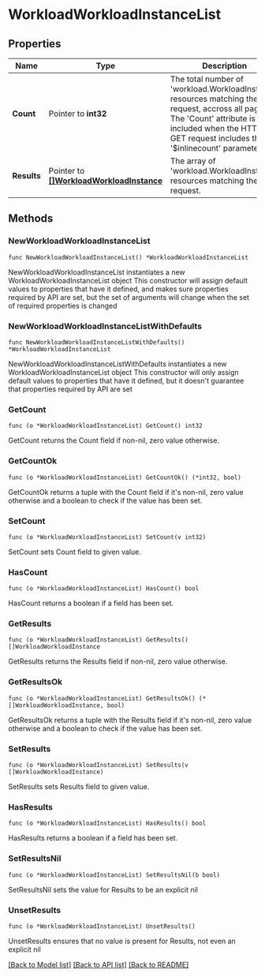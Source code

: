 # WorkloadWorkloadInstanceList

## Properties

Name | Type | Description | Notes
------------ | ------------- | ------------- | -------------
**Count** | Pointer to **int32** | The total number of &#39;workload.WorkloadInstance&#39; resources matching the request, accross all pages. The &#39;Count&#39; attribute is included when the HTTP GET request includes the &#39;$inlinecount&#39; parameter. | [optional] 
**Results** | Pointer to [**[]WorkloadWorkloadInstance**](WorkloadWorkloadInstance.md) | The array of &#39;workload.WorkloadInstance&#39; resources matching the request. | [optional] 

## Methods

### NewWorkloadWorkloadInstanceList

`func NewWorkloadWorkloadInstanceList() *WorkloadWorkloadInstanceList`

NewWorkloadWorkloadInstanceList instantiates a new WorkloadWorkloadInstanceList object
This constructor will assign default values to properties that have it defined,
and makes sure properties required by API are set, but the set of arguments
will change when the set of required properties is changed

### NewWorkloadWorkloadInstanceListWithDefaults

`func NewWorkloadWorkloadInstanceListWithDefaults() *WorkloadWorkloadInstanceList`

NewWorkloadWorkloadInstanceListWithDefaults instantiates a new WorkloadWorkloadInstanceList object
This constructor will only assign default values to properties that have it defined,
but it doesn't guarantee that properties required by API are set

### GetCount

`func (o *WorkloadWorkloadInstanceList) GetCount() int32`

GetCount returns the Count field if non-nil, zero value otherwise.

### GetCountOk

`func (o *WorkloadWorkloadInstanceList) GetCountOk() (*int32, bool)`

GetCountOk returns a tuple with the Count field if it's non-nil, zero value otherwise
and a boolean to check if the value has been set.

### SetCount

`func (o *WorkloadWorkloadInstanceList) SetCount(v int32)`

SetCount sets Count field to given value.

### HasCount

`func (o *WorkloadWorkloadInstanceList) HasCount() bool`

HasCount returns a boolean if a field has been set.

### GetResults

`func (o *WorkloadWorkloadInstanceList) GetResults() []WorkloadWorkloadInstance`

GetResults returns the Results field if non-nil, zero value otherwise.

### GetResultsOk

`func (o *WorkloadWorkloadInstanceList) GetResultsOk() (*[]WorkloadWorkloadInstance, bool)`

GetResultsOk returns a tuple with the Results field if it's non-nil, zero value otherwise
and a boolean to check if the value has been set.

### SetResults

`func (o *WorkloadWorkloadInstanceList) SetResults(v []WorkloadWorkloadInstance)`

SetResults sets Results field to given value.

### HasResults

`func (o *WorkloadWorkloadInstanceList) HasResults() bool`

HasResults returns a boolean if a field has been set.

### SetResultsNil

`func (o *WorkloadWorkloadInstanceList) SetResultsNil(b bool)`

 SetResultsNil sets the value for Results to be an explicit nil

### UnsetResults
`func (o *WorkloadWorkloadInstanceList) UnsetResults()`

UnsetResults ensures that no value is present for Results, not even an explicit nil

[[Back to Model list]](../README.md#documentation-for-models) [[Back to API list]](../README.md#documentation-for-api-endpoints) [[Back to README]](../README.md)


